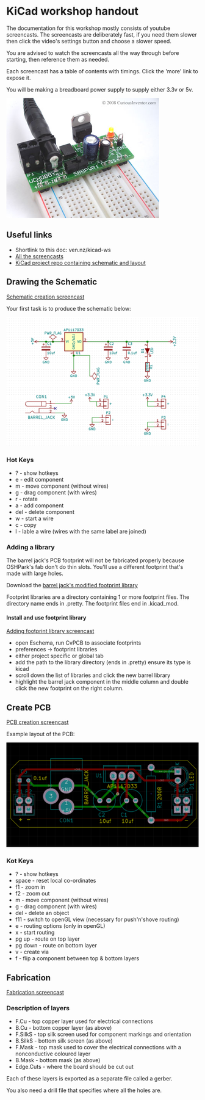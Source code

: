 # KiCad workshop handout

The documentation for this workshop mostly consists of youtube screencasts. The
screencasts are deliberately fast, if you need them slower then click the video's settings button and choose a slower speed.

You are advised to watch the screencasts all the way through before starting,
then reference them as needed.

Each screencast has a table of contents with timings. Click the 'more' link to
expose it.

You will be making a breadboard power supply to supply either 3.3v or 5v.

![photo](pcb-psu.jpg)

## Useful links

* Shortlink to this doc: ven.nz/kicad-ws
* [All the screencasts](https://www.youtube.com/playlist?list=PLmcDgdDpcaPjIBy60y22XzG036ckQI7bC)
* [KiCad project repo containing schematic and layout](https://github.com/mattvenn/kicad/tree/master/esp8266-12-breakout)

## Drawing the Schematic

[Schematic creation screencast](https://www.youtube.com/watch?v=SAGcpGdsB4c&index=1&list=PLmcDgdDpcaPjIBy60y22XzG036ckQI7bC)

Your first task is to produce the schematic below:

![schematic](schematic.png)

### Hot Keys

* ? - show hotkeys
* e - edit component
* m - move component (without wires)
* g - drag component (with wires)
* r - rotate
* a - add component
* del - delete component
* w - start a wire
* c - copy
* l - lable a wire (wires with the same label are joined)

### Adding a library

The barrel jack's PCB footprint will not be fabricated properly because
OSHPark's fab don't do thin slots. You'll use a different footprint that's made
with large holes.

Download the [barrel jack's modified footprint library](https://github.com/mattvenn/kicad/raw/master/breadboard-psu/barrel.zip)

Footprint libraries are a directory containing 1 or more footprint
files. The directory name ends in .pretty. The footprint files end in
.kicad_mod.

#### Install and use footprint library

[Adding footprint library screencast](https://youtu.be/gfC7R_rTocs?list=PLmcDgdDpcaPjIBy60y22XzG036ckQI7bC&t=165)

* open Eschema, run CvPCB to associate footprints
* preferences -> footprint libraries
* either project specific or global tab
* add the path to the library directory (ends in .pretty) ensure its type is kicad
* scroll down the list of libraries and click the new barrel library
* highlight the barrel jack component in the middle column and double click the
 new footprint on the right column.

## Create PCB

[PCB creation screencast](https://www.youtube.com/watch?v=t0hJgYAWNFI&index=2&list=PLmcDgdDpcaPjIBy60y22XzG036ckQI7bC)

Example layout of the PCB:

![layout](layout.png)

### Kot Keys

* ? - show hotkeys
* space - reset local co-ordinates
* f1 - zoom in
* f2 - zoom out
* m - move component (without wires)
* g - drag component (with wires)
* del - delete an object
* f11 - switch to openGL view (necessary for push'n'shove routing)
* e - routing options (only in openGL)
* x - start routing
* pg up - route on top layer
* pg down - route on bottom layer
* v - create via
* f - flip a component between top & bottom layers

## Fabrication

[Fabrication screencast](https://www.youtube.com/watch?v=VwQu3Ap_2rI&index=5&list=PLmcDgdDpcaPjIBy60y22XzG036ckQI7bC)

### Description of layers

* F.Cu - top copper layer used for electrical connections
* B.Cu - bottom copper layer (as above)
* F.SilkS - top silk screen used for component markings and orientation
* B.SilkS - bottom silk screen (as above)
* F.Mask - top mask used to cover the electrical connections with a nonconductive coloured layer
* B.Mask - bottom mask (as above)
* Edge.Cuts - where the board should be cut out

Each of these layers is exported as a separate file called a gerber.

You also need a drill file that specifies where all the holes are.
